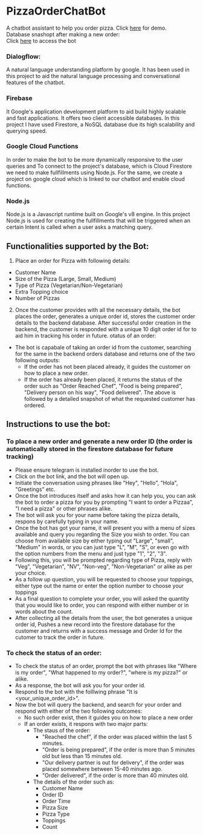 # PizzaOrderChatBot
A chatbot assistant to help you order pizza.
Click [here](https://drive.google.com/file/d/1ZaEKGgEMk70w49x-CJuJbqaUjHDomFi4/view) for demo. <br />
Database snashopt after making a new order: <br />
Click [here](http://t.me/ThePizaaBot) to access the bot 


### Dialogflow: 
A natural language understanding platform by google. It has been used in this project to aid the natural language processing and conversational features of the chatbot. 

### Firebase
It Google's application development platform to aid build highly scalable and fast applications. It offers two client accessible databases. In this project I have used Firestore, a NoSQL database due its high scalability and querying speed.

### Google Cloud Functions
In order to make the bot to be more dynamically responsive to the user queries and To connect to the project's database, which is Cloud Firestore we need to make fullfillments using Node.js. For the same, we create a project on google cloud which is linked to our chatbot and enable cloud functions. 

### Node.js 
Node.js is a Javascript runtime built on Google's v8 engine. In this project Node.js is used for creating the fullfillments that will be triggered when an certain Intent is called when a user asks a matching query. 

## Functionalities supported by the Bot:
1. Place an order for Pizza with following details: 
  * Customer Name
  * Size of the Pizza (Large, Small, Medium)
  * Type of Pizza (Vegetarian/Non-Vegetarian)
  * Extra Topping choice
  * Number of Pizzas
  
2. Once the customer provides with all the necessary details, the bot places the order, generates a unique order id, stores the customer order details to the backend database. After successful order creation in the backend, the customer is responded with a unique 10 digit order id for to aid him in tracking his order in future.
otatus of an order:
  * The bot is capabale of taking an order id from the customer, searching for the same in the backend orders database and returns one of the two following outputs:
    * If the order has not been placed already, it guides the customer on how to place a new order.
    * If the order has already been placed, it returns the status of the order such as "Order Reached Chef", "Food is being prepared", "Delivery person on his way", "Food delivered". The above is followed by a detailed snapshot of what the requested customer has ordered. 

  

## Instructions to use the bot:

### To place a new order and generate a new order ID (the order is automatically stored in the firestore database for future tracking)

* Please ensure telegram is installed inorder to use the bot. 
* Click on the bot link, and the bot will open up.
*  Initiate the conversation using phrases like "Hey", "Hello", "Hola", "Greetings" etc.
* Once the bot introduces itself and asks how it can help you, you can ask the bot to order a pizza for you by prompting "I want to order a Pizzaa", "I need a pizza" or other phrases alike.
* The bot will ask you for your name before taking the pizza details, respons by carefully typing in your name.
* Once the bot has got your name, it will present you with a menu of sizes available and query you regarding the Size you wish to order. You can choose from available size by either typing out "Large", "small", "Medium" in words, or you can just type "L", "M", "S", or even go with the option numbers from the menu and just type "1", "2", "3".
* Following this, you will be prompted regarding type of Pizza, reply with "Veg", "Vegetarian", "NV", "Non-veg", "Non-Vegetarian" or alike as per your choice.
* As a follow up question, you will be requested to choose your toppings, either type out the name or enter the option number to choose your toppings
* As a final question to complete your order, you will asked the quantity that you would like to order, you can respond with either number or in words about the count.
* After collecting all the details from the user, the bot generates a unique order id, Pushes a new record into the firestore database for the customer and returns with a success message and Order Id for the cutomer to track the order in future. 

### To check the status of an order:
* To check the status of an order, prompt the bot with phrases like "Where is my order", "What happened to my order?", "where is my pizza?" or alike.
* As a response, the bot will ask you for your order id.
* Respond to the bot with the folllwing phrase "It is <your_unique_order_id>". 
* Now the bot will query the backend, and search for your order and respond with either of the two following outcomes:
  * No such order exist, then it guides you on how to place a new order
  * If an order exists, it respons with two major parts:
    * The staus of the order:
      * "Reached the chef", if the order was placed within the last 5 minutes.
      * "Order is being prepared", if the order is more than 5 minutes old but less than 15 minutes old.
      * "Our delivery partner is out for delivery", if the order was placed somewhere between 15-40 minutes ago.
      * "Order delivered", if the order is more than 40 minutes old.
    * The details of the order such as:
      * Customer Name
      * Order ID
      * Order Time
      * Pizza Size
      * Pizza Type
      * Toppings
      * Count







